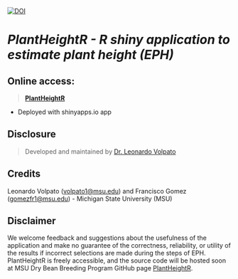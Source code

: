 [![DOI](https://zenodo.org/badge/620390613.svg)](https://zenodo.org/badge/latestdoi/620390613)

# *PlantHeightR - R shiny application to estimate plant height (EPH)*

## Online access:
>[**PlantHeightR**](https://msudrybeanbreeding.shinyapps.io/PlantHeightR/)
- Deployed with shinyapps.io app
## Disclosure
> Developed and maintained by [Dr. Leonardo Volpato](https://github.com/volpatoo)
## Credits
Leonardo Volpato (volpato1@msu.edu) and Francisco Gomez (gomezfr1@msu.edu) - Michigan State University (MSU)

## Disclaimer

We welcome feedback and suggestions about the usefulness of the application and make no guarantee of the correctness, reliability, or utility of the results if incorrect selections are made during the steps of EPH. PlantHeightR is freely accessible, and the source code will be hosted soon at MSU Dry Bean Breeding Program GitHub page [PlantHeightR](https://github.com/msudrybeanbreeding/PlantHeightR).